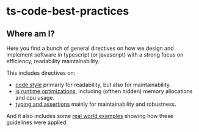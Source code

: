 # ts-code-best-practices

## Where am I?

Here you find a bunch of general directives on how we design and implement software in typescript (or javascript) with a strong focus on efficiency, readability maintainability.

This includes directives on: 

- [code style](./styling) primarly for readability, but also for maintainability.
- [js runtime optimizations](./optimizations), including (ofthen hidden) memory allocations and cpu usage. 
- [typing and assertions](./typing) mainly for maintainability and robustness.

And it also includes some [real world examples](./examples/) showing how these guidelines were applied. 